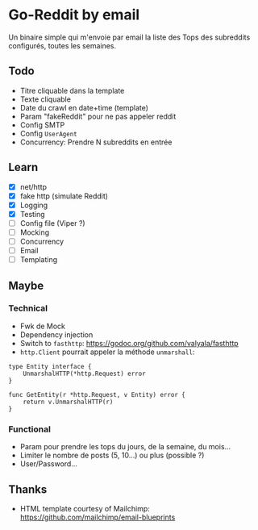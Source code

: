 # Go-Reddit by email

Un binaire simple qui m'envoie par email la liste des Tops des subreddits configurés, toutes les semaines.

## Todo

* Titre cliquable dans la template
* Texte cliquable
* Date du crawl en date+time (template)
* Param "fakeReddit" pour ne pas appeler reddit
* Config SMTP
* Config `UserAgent`
* Concurrency: Prendre N subreddits en entrée

## Learn

* [x] net/http
* [x] fake http (simulate Reddit)
* [x] Logging
* [x] Testing
* [ ] Config file (Viper ?)
* [ ] Mocking
* [ ] Concurrency
* [ ] Email
* [ ] Templating

## Maybe

### Technical

* Fwk de Mock
* Dependency injection
* Switch to `fasthttp`: https://godoc.org/github.com/valyala/fasthttp
* `http.Client` pourrait appeler la méthode `unmarshall`:

```
type Entity interface {
    UnmarshalHTTP(*http.Request) error
}

func GetEntity(r *http.Request, v Entity) error {
    return v.UnmarshalHTTP(r)
}
```

### Functional

* Param pour prendre les tops du jours, de la semaine, du mois...
* Limiter le nombre de posts (5, 10...) ou plus (possible ?)
* User/Password...


## Thanks

* HTML template courtesy of Mailchimp: https://github.com/mailchimp/email-blueprints